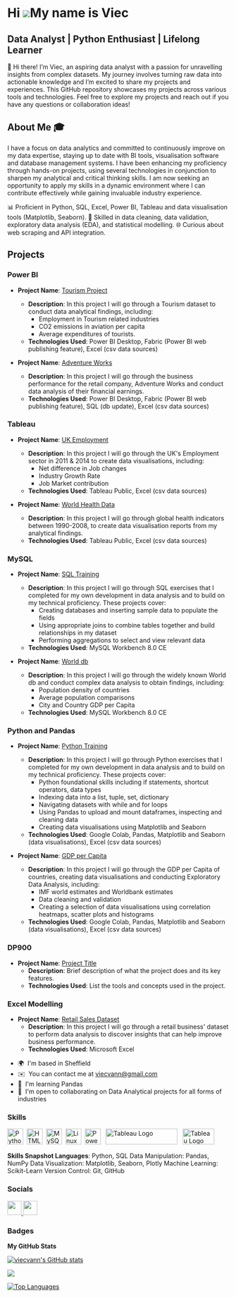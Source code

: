 Hi ![](https://user-images.githubusercontent.com/18350557/176309783-0785949b-9127-417c-8b55-ab5a4333674e.gif)My name is Viec
===========================================================================================================================

Data Analyst | Python Enthusiast | Lifelong Learner
---------------------------------------------------

👋 Hi there! I’m Viec, an aspiring data analyst with a passion for unravelling insights from complex datasets. My journey involves turning raw data into actionable knowledge and I’m excited to share my projects and experiences. This GitHub repository showcases my projects across various tools and technologies. Feel free to explore my projects and reach out if you have any questions or collaboration ideas!

<!-- Other links -->

## About Me 🎓 


I have a focus on data analytics and committed to continuously improve on my data expertise, staying up to date with BI tools, visualisation software and database management systems. I have been enhancing my proficiency through hands-on projects, using several technologies in conjunction to sharpen my analytical and critical thinking skills. I am now seeking an opportunity to apply my skills in a dynamic environment where I can contribute effectively while gaining invaluable industry experience. 

📊 Proficient in Python, SQL, Excel, Power BI, Tableau and data visualisation tools (Matplotlib, Seaborn).
🧩 Skilled in data cleaning, data validation, exploratory data analysis (EDA), and statistical modelling.
🌐 Curious about web scraping and API integration.



## Projects

### Power BI
- **Project Name**: [Tourism Project](https://github.com/viecvann/Power-BI---Tourism-Project.git)
  - **Description**: In this project I will go through a Tourism dataset to conduct data analytical findings, including:
      - Employment in Tourism related industries
      - CO2 emissions in aviation per capita
      - Average expenditures of tourists.
  - **Technologies Used**: Power BI Desktop, Fabric (Power BI web publishing feature), Excel (csv data sources)

- **Project Name**: [Adventure Works](https://github.com/viecvann/Power-BI---Adventure-Works.git)
  - **Description**: In this project I will go through the business performance for the retail company, Adventure Works and conduct data analysis of their financial earnings.
  - **Technologies Used**: Power BI Desktop, Fabric (Power BI web publishing feature), SQL (db update), Excel (csv data sources)

### Tableau
- **Project Name**: [UK Employment](https://github.com/viecvann/Tableau---UKEmployment.git)
  - **Description**: In this project I will go through the UK's Employment sector in 2011 & 2014 to create data visualisations, including:
      - Net difference in Job changes
      - Industry Growth Rate
      - Job Market contribution
  - **Technologies Used**: Tableau Public, Excel (csv data sources)

- **Project Name**: [World Health Data](https://github.com/viecvann/Tableau---WorldHealthData.git)
  - **Description**: In this project I will go through global health indicators between 1990-2008, to create data visualisation reports from my analytical findings.
  - **Technologies Used**: Tableau Public, Excel (csv data sources)

### MySQL
- **Project Name**: [SQL Training](https://github.com/viecvann/SQL---Training.git)
  - **Description**: In this project I will go through SQL exercises that I completed for my own development in data analysis and to build on my technical proficiency. These projects cover:
      - Creating databases and inserting sample data to populate the fields
      - Using appropriate joins to combine tables together and build relationships in my dataset
      - Performing aggregations to select and view relevant data
  - **Technologies Used**: MySQL Workbench 8.0 CE

- **Project Name**: [World db](https://github.com/viecvann/SQL---World.git)
  - **Description**: In this project I will go through the widely known World db and conduct complex data analysis to obtain findings, including:
      - Population density of countries
      - Average population comparisons
      - City and Country GDP per Capita
  - **Technologies Used**: MySQL Workbench 8.0 CE

### Python and Pandas
- **Project Name**: [Python Training](https://github.com/viecvann/Python---Training.git)
  - **Description**: In this project I will go through Python exercises that I completed for my own development in data analysis and to build on my technical proficiency. These projects cover:
      - Python foundational skills including if statements, shortcut operators, data types
      - Indexing data into a list, tuple, set, dictionary
      - Navigating datasets with while and for loops
      - Using Pandas to upload and mount dataframes, inspecting and cleaning data
      - Creating data visualisations using Matplotlib and Seaborn
  - **Technologies Used**: Google Colab, Pandas, Matplotlib and Seaborn (data visualisations), Excel (csv data sources)

- **Project Name**: [GDP per Capita](https://github.com/viecvann/Python---GDP.git)
  - **Description**: In this project I will go through the GDP per Capita of countries, creating data visualisations and conducting Exploratory Data Analysis, including:
      - IMF world estimates and Worldbank estimates
      - Data cleaning and validation
      - Creating a selection of data visualisations using correlation heatmaps, scatter plots and histograms
  - **Technologies Used**: Google Colab, Pandas, Matplotlib and Seaborn (data visualisations), Excel (csv data sources)

### DP900
- **Project Name**: [Project Title](link-to-project)
  - **Description**: Brief description of what the project does and its key features.
  - **Technologies Used**: List the tools and concepts used in the project.

### Excel Modelling
- **Project Name**: [Retail Sales Dataset](https://github.com/viecvann/Excel---Retail.git)
  - **Description**: In this project I will go through a retail business' dataset to perform data analysis to discover insights that can help improve business performance.
  - **Technologies Used**: Microsoft Excel





* 🌍  I'm based in Sheffield
* ✉️  You can contact me at [viecvann@gmail.com](mailto:viecvann@gmail.com)
* 🧠  I'm learning Pandas
* 🤝  I'm open to collaborating on Data Analytical projects for all forms of industries

### Skills


<p align="left">
<a href="https://www.python.org/" target="_blank" rel="noreferrer"><img src="https://raw.githubusercontent.com/danielcranney/readme-generator/main/public/icons/skills/python-colored.svg" width="36" height="36" alt="Python" /></a>&nbsp;&nbsp;<a href="https://developer.mozilla.org/en-US/docs/Glossary/HTML5" target="_blank" rel="noreferrer"><img src="https://raw.githubusercontent.com/danielcranney/readme-generator/main/public/icons/skills/html5-colored.svg" width="36" height="36" alt="HTML5" /></a>&nbsp;&nbsp;<a href="https://www.mysql.com/" target="_blank" rel="noreferrer"><img src="https://raw.githubusercontent.com/danielcranney/readme-generator/main/public/icons/skills/mysql-colored.svg" width="36" height="36" alt="MySQL" /></a>&nbsp;&nbsp;<a href="https://www.linux.org" target="_blank" rel="noreferrer"><img src="https://raw.githubusercontent.com/danielcranney/readme-generator/main/public/icons/skills/linux-colored.svg" width="36" height="36" alt="Linux" /></a>&nbsp;&nbsp;<a href="https://app.powerbi.com/" target="_blank" rel="noreferrer"><img src="https://cdn.worldvectorlogo.com/logos/power-bi.svg" width="36" height="36" alt="PowerBI" /></a>&nbsp;&nbsp;
   <a href="https://tableau.com/" target="_blank" rel="noreferrer; return false;"><img src="https://raw.githubusercontent.com/gilbarbara/logos/main/logos/tableau.svg" width="163" height="36" alt="Tableau Logo" /></a>&nbsp;&nbsp; <a href="https://www.microsoft.com/en-us/microsoft-365/excel" target="_blank" rel="noreferrer; return false;"><img src="https://img.icons8.com/color/48/microsoft-excel-2019--v1.png" width="72" height="36" alt="Tableau Logo" /></a>&nbsp;&nbsp;

</p>

**Skills Snapshot Languages**: Python, SQL Data Manipulation: Pandas, NumPy Data Visualization: Matplotlib, Seaborn, Plotly Machine Learning: Scikit-Learn Version Control: Git, GitHub

### Socials

<p align="left"> 
  <a href="https://www.github.com/Ali06112023" target="_blank" rel="noreferrer"> <picture> <source media="(prefers-color-scheme: dark)" srcset="https://raw.githubusercontent.com/danielcranney/readme-generator/main/public/icons/socials/github-dark.svg" /> <source media="(prefers-color-scheme: light)" srcset="https://raw.githubusercontent.com/danielcranney/readme-generator/main/public/icons/socials/github.svg" /> <img src="https://raw.githubusercontent.com/danielcranney/readme-generator/main/public/icons/socials/github.svg" width="32" height="32" /> </picture><a href="https://www.linkedin.com/in/viec-nguyen-035b8574" target="_blank" rel="noreferrer"> <picture> <source media="(prefers-color-scheme: dark)" srcset="https://raw.githubusercontent.com/danielcranney/readme-generator/main/public/icons/socials/linkedin-dark.svg" /> <source media="(prefers-color-scheme: light)" srcset="https://raw.githubusercontent.com/danielcranney/readme-generator/main/public/icons/socials/linkedin.svg" /> <img src="https://raw.githubusercontent.com/danielcranney/readme-generator/main/public/icons/socials/linkedin.svg" width="32" height="32" /> </picture> </a></p>

### Badges

<b>My GitHub Stats</b>

<!--Github Stats Dracula Theme-->
<a href="http://www.github.com/viecvann"><img src="https://github-readme-stats.vercel.app/api?username=viecvann&theme=dracula&show_icons=true" alt="viecvann's GitHub stats" /></a>

<!--Streak Stats Dracula Theme-->
<a href="http://www.github.com/viecvann"><img src="https://github-readme-streak-stats.herokuapp.com/?user=viecvann&theme=dracula&show_icons=true" /></a>

<!--Top Languages Dracula Theme-->
<a href="https://github.com/viecvann" align="left"><img src="https://github-readme-stats.vercel.app/api/top-langs?username=viecvann&theme=dracula&show_icons=true" alt="Top Languages" /></a>







